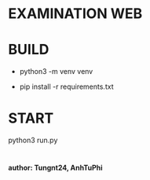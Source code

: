 # EXAMINATION WEB

# BUILD
 - python3 -m venv venv

 - pip install -r requirements.txt

# START
python3 run.py

# 
#### author: Tungnt24, AnhTuPhi
